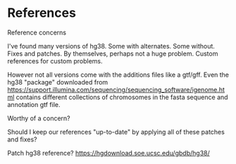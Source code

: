 
#	References


Reference concerns


I've found many versions of hg38.
Some with alternates. Some without.
Fixes and patches.
By themselves, perhaps not a huge problem.
Custom references for custom problems.

However not all versions come with the additions files like a gtf/gff.
Even the hg38 "package" downloaded from https://support.illumina.com/sequencing/sequencing_software/igenome.html contains different collections of chromosomes in the fasta sequence and annotation gtf file.


Worthy of a concern?


Should I keep our references "up-to-date" by applying all of these patches and fixes?


Patch hg38 reference?
https://hgdownload.soe.ucsc.edu/gbdb/hg38/






